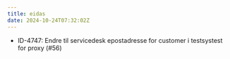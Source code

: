 ```yaml
---
title: eidas
date: 2024-10-24T07:32:02Z
---
```

- ID-4747: Endre til servicedesk epostadresse for customer i testsystest for proxy (#56)

